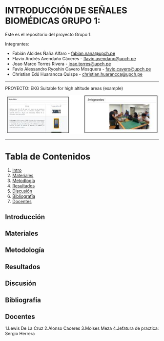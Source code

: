 # INTRODUCCIÓN  DE SEÑALES BIOMÉDICAS GRUPO 1:

Este es el repositorio del proyecto  Grupo 1.

Integrantes: 
* Fabián Alcides Ñaña Alfaro - [fabian.nana@upch.pe](fabian.nana@upch.pe)
* Flavio Andrés Avendaño Cáceres - [flavio.avendano@upch.pe](flavio.avendano@upch.pe)
* Joao Marco Torres Rivera - [joao.torres@upch.pe](joao.torres@upch.pe)
* Favio Alessandro Ryoshin Cavero Mosquera - [favio.cavero@upch.pe](favio.cavero@upch.pe)
* Christian Edú Huarancca Quispe - [christian.huarancca@upch.pe](christian.huarancca@upch.pe)
 
***

PROYECTO: EKG Suitable for high altitude areas (example)

![Introducción a Señales Biomédicas](image.png)

***

# Tabla de Contenidos
1. [Intro](#introduccion)
2. [Materiales](#materiales)
3. [Metodlogía](#metodología)
4. [Resultados](#resultados)
5. [Discusión](#discusión)
6. [Bibliografía](#bibliografía)
7. [Docentes](#docentes)


## Introducción
## Materiales 
## Metodología
## Resultados
## Discusión 
## Bibliografía 
## Docentes 

1.Lewis De La Cruz
2.Alonso Caceres
3.Moises Meza
4.Jefatura de practica: Sergio Herrera
